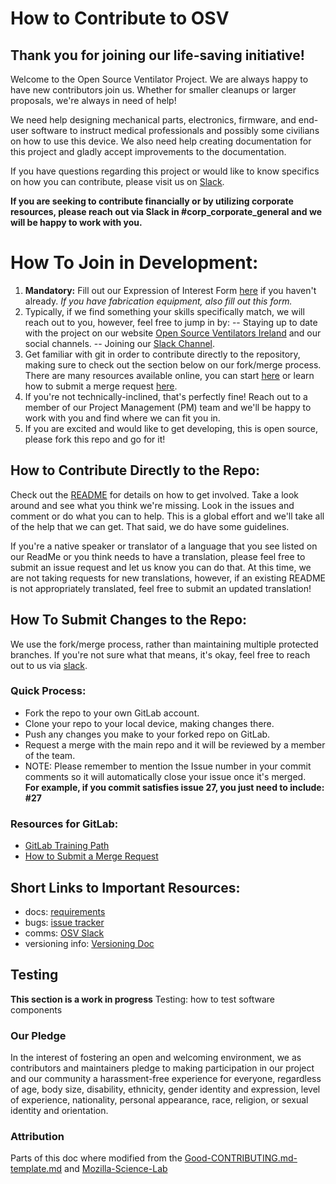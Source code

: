 # How to Contribute to OSV
## Thank you for joining our life-saving initiative!
Welcome to the Open Source Ventilator Project.  We are always happy to have new contributors join us. Whether for smaller cleanups or larger proposals, we're always in need of help!

We need help designing mechanical parts, electronics, firmware, and end-user software to instruct medical professionals and possibly some civilians on how to use this device.  We also need help creating documentation for this project and gladly accept improvements to the documentation.

If you have questions regarding this project or would like to know specifics on how you can contribute, please visit us on [Slack](https://join.slack.com/t/osventilator/shared_invite/zt-cst4dhk7-BFNMz_vyBPthjlBFYV1yWA).

**If you are seeking to contribute financially or by utilizing corporate resources, please reach out via Slack in #corp_corporate_general and we will be happy to work with you.**

# How To Join in Development:
1. **Mandatory:** Fill out our Expression of Interest Form [here](https://opensourceventilator.ie/register) if you haven't already.
 *If you have fabrication equipment, also fill out this form.*
2. Typically, if we find something your skills specifically match, we will reach out to you, however, feel free to jump in by:
-- Staying up to date with the project on our website [Open Source Ventilators Ireland](https://opensourceventilator.ie/) and our social channels.
-- Joining our [Slack Channel](https://join.slack.com/t/osventilator/shared_invite/zt-cst4dhk7-BFNMz_vyBPthjlBFYV1yWA).
3. Get familiar with git in order to contribute directly to the repository, making sure to check out the section below on our fork/merge process. There are many resources available online, you can start [here](https://www.youtube.com/watch?v=enMumwvLAug) or learn how to submit a merge request [here](https://docs.gitlab.com/ee/user/project/merge_requests/creating_merge_requests.html).
4. If you're not technically-inclined, that's perfectly fine! Reach out to a member of our Project Management (PM) team and we'll be happy to work with you and find where we can fit you in.
5. If you are excited and would like to get developing, this is open source, please fork this repo and go for it!

## How to Contribute Directly to the Repo:

Check out the [README](README.md) for details on how to get involved. Take a look around and see what you think we're missing. Look in the issues and comment or do what you can  to help. This is a global effort and we'll take all of the help that we can get. That said, we do have some guidelines.

If you're a native speaker or translator of a language that you see listed on our ReadMe or you think needs to have a translation, please feel free to submit an issue request and let us know you can do that. At this time, we are not taking requests for new translations, however, if an existing README is not appropriately translated, feel free to submit an updated translation!

## How To Submit Changes to the Repo:

We use the fork/merge process, rather than maintaining multiple protected branches. If you're not sure what that means, it's okay, feel free to reach out to us via [slack](https://join.slack.com/t/osventilator/shared_invite/zt-cst4dhk7-BFNMz_vyBPthjlBFYV1yWA).

### Quick Process:

   - Fork the repo to your own GitLab account.
   - Clone your repo to your local device, making changes there.
   - Push any changes you make to your forked repo on GitLab.
   - Request a merge with the main repo and it will be reviewed by a member of the team.
   - NOTE: Please remember to mention the Issue number in your commit comments so it will automatically close your issue once it's merged.  
   **For example, if you commit satisfies issue 27, you just need to include: #27**

### Resources for GitLab:
  - [GitLab Training Path](https://about.gitlab.com/training/#gitlab)
  - [How to Submit a Merge Request](https://docs.gitlab.com/ee/user/project/merge_requests/creating_merge_requests.html)


## Short Links to Important Resources:

   - docs: [requirements](requirements/)
   - bugs: [issue tracker](https://gitlab.com/open-source-ventilator/OpenLung/-/issues)
   - comms: [OSV Slack](https://join.slack.com/t/osventilator/shared_invite/zt-cst4dhk7-BFNMz_vyBPthjlBFYV1yWA)
   - versioning info: [Versioning Doc](VersioningHowTo.md)

## Testing
**This section is a work in progress**
Testing: how to test software components

### Our Pledge

In the interest of fostering an open and welcoming environment, we as contributors and maintainers pledge to making participation in our project and our community a harassment-free experience for everyone, regardless of age, body size, disability, ethnicity, gender identity and expression, level of experience, nationality, personal appearance, race, religion, or sexual identity and orientation.

### Attribution

Parts of this doc where modified from the [Good-CONTRIBUTING.md-template.md][gist-good-contributing] and [Mozilla-Science-Lab][mozilla-science-lab-url]

[gist-good-contributing]: https://gist.github.com/PurpleBooth/b24679402957c63ec426
[mozilla-science-lab-url]: https://mozillascience.github.io/working-open-workshop/contributing/
